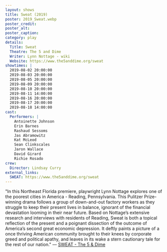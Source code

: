 ```yaml
---
layout: shows
title: Sweat (2019)
poster: 2019_Sweat.webp
poster_credit: 
poster_alt:
poster_caption:
category: play
details:
  Title: Sweat
  Theatre: The 5 and Dime
  Writer: Lynn Nottage - wiki
  Website: https://www.the5anddime.org/sweat
showtimes: |
  2019-08-02 20:00:00
  2019-08-03 20:00:00
  2019-08-05 20:00:00
  2019-08-09 20:00:00
  2019-08-10 20:00:00
  2019-08-11 14:00:00
  2019-08-16 20:00:00
  2019-08-17 20:00:00
  2019-08-18 14:00:00
cast:
  Performers: |
    Antoinette Johnson
    Erin Barnes
    Rashaud Sessoms
    Jas Abramowitz
    Kat McLeod
    Sean Clinkscales
    Jaron Wallace
    David Girard
    Richie Rosado
crew:
  Director: Lindsay Curry
external_links:
  SWEAT: https://www.the5anddime.org/sweat
---
```

"In this Northeast Florida premiere, playwright Lynn Nottage explores one of the poorest cities in America - Reading, Pennsylvania. This Pulitzer Prize-winning drama follows a group of down-and-out factory workers as they struggle to keep their present lives in balance, ignorant of the financial devastation looming in their near future. Based on Nottage’s extensive research and interviews with residents of Reading, Sweat is both a topical reflection of the present and a poignant dissection of the outcome of America’s second great economic depression. It deftly paints a picture of a once thriving American community brought to their knees by corporate greed and political apathy, and leaves in its wake a stern cautionary tale for the rest of our nation." — [SWEAT - The 5 & Dime](https://www.the5anddime.org/sweat)
